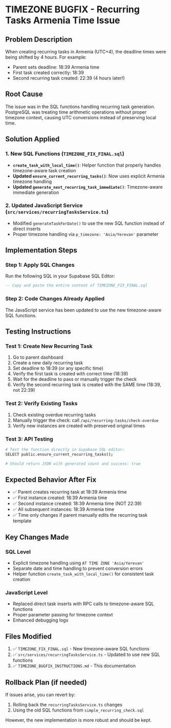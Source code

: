 # TIMEZONE BUGFIX - Recurring Tasks Armenia Time Issue

## Problem Description
When creating recurring tasks in Armenia (UTC+4), the deadline times were being shifted by 4 hours. For example:
- Parent sets deadline: 18:39 Armenia time
- First task created correctly: 18:39
- Second recurring task created: 22:39 (4 hours later!)

## Root Cause
The issue was in the SQL functions handling recurring task generation. PostgreSQL was treating time arithmetic operations without proper timezone context, causing UTC conversions instead of preserving local time.

## Solution Applied

### 1. New SQL Functions (`TIMEZONE_FIX_FINAL.sql`)
- **`create_task_with_local_time()`**: Helper function that properly handles timezone-aware task creation
- **Updated `ensure_current_recurring_tasks()`**: Now uses explicit Armenia timezone handling
- **Updated `generate_next_recurring_task_immediate()`**: Timezone-aware immediate generation

### 2. Updated JavaScript Service (`src/services/recurringTasksService.ts`)
- Modified `generateTaskForDate()` to use the new SQL function instead of direct inserts
- Proper timezone handling via `p_timezone: 'Asia/Yerevan'` parameter

## Implementation Steps

### Step 1: Apply SQL Changes
Run the following SQL in your Supabase SQL Editor:
```sql
-- Copy and paste the entire content of TIMEZONE_FIX_FINAL.sql
```

### Step 2: Code Changes Already Applied
The JavaScript service has been updated to use the new timezone-aware SQL functions.

## Testing Instructions

### Test 1: Create New Recurring Task
1. Go to parent dashboard
2. Create a new daily recurring task
3. Set deadline to 18:39 (or any specific time)
4. Verify the first task is created with correct time (18:39)
5. Wait for the deadline to pass or manually trigger the check
6. Verify the second recurring task is created with the SAME time (18:39, not 22:39)

### Test 2: Verify Existing Tasks
1. Check existing overdue recurring tasks
2. Manually trigger the check: call `/api/recurring-tasks/check-overdue`
3. Verify new instances are created with preserved original times

### Test 3: API Testing
```bash
# Test the function directly in Supabase SQL editor:
SELECT public.ensure_current_recurring_tasks();

# Should return JSON with generated count and success: true
```

## Expected Behavior After Fix
- ✅ Parent creates recurring task at 18:39 Armenia time
- ✅ First instance created: 18:39 Armenia time  
- ✅ Second instance created: 18:39 Armenia time (NOT 22:39)
- ✅ All subsequent instances: 18:39 Armenia time
- ✅ Time only changes if parent manually edits the recurring task template

## Key Changes Made

### SQL Level
- Explicit timezone handling using `AT TIME ZONE 'Asia/Yerevan'`
- Separate date and time handling to prevent conversion errors
- Helper function `create_task_with_local_time()` for consistent task creation

### JavaScript Level  
- Replaced direct task inserts with RPC calls to timezone-aware SQL functions
- Proper parameter passing for timezone context
- Enhanced debugging logs

## Files Modified
1. ✅ `TIMEZONE_FIX_FINAL.sql` - New timezone-aware SQL functions
2. ✅ `src/services/recurringTasksService.ts` - Updated to use new SQL functions
3. ✅ `TIMEZONE_BUGFIX_INSTRUCTIONS.md` - This documentation

## Rollback Plan (if needed)
If issues arise, you can revert by:
1. Rolling back the `recurringTasksService.ts` changes
2. Using the old SQL functions from `simple_recurring_check.sql`

However, the new implementation is more robust and should be kept.